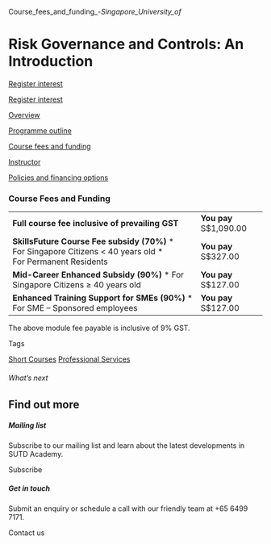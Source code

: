 Course_fees_and_funding_-_Singapore_University_of_



Risk Governance and Controls: An Introduction
=============================================

[Register interest](/admissions/academy/short-courses/short-courses-register-your-interest/?coursename=risk-governance-and-controls:-an-introduction)

[Register interest](/admissions/academy/short-courses/short-courses-register-your-interest/?coursename=risk-governance-and-controls:-an-introduction)

[Overview](/course/risk-governance-and-controls-an-introduction/#tabs)

[Programme outline](/course/risk-governance-and-controls-an-introduction/programme-outline/#tabs)

[Course fees and funding](/course/risk-governance-and-controls-an-introduction/course-fees-and-funding/#tabs)

[Instructor](/course/risk-governance-and-controls-an-introduction/instructor/#tabs)

[Policies and financing options](/course/risk-governance-and-controls-an-introduction/policies-and-financing-options/#tabs)

### Course Fees and Funding

|  |  |
| --- | --- |
| **Full course fee inclusive of prevailing GST** | **You pay**  S$1,090.00 |
| **SkillsFuture Course Fee subsidy (70%)**  * For Singapore Citizens < 40 years old * For Permanent Residents | **You pay**  S$327.00 |
| **Mid-Career Enhanced Subsidy (90%)**  * For Singapore Citizens ≥ 40 years old | **You pay**  S$127.00 |
| **Enhanced Training Support for SMEs (90%)**  * For SME – Sponsored employees | **You pay**  S$127.00 |

The above module fee payable is inclusive of 9% GST.

Tags

[Short Courses](/admissions/academy/courses-and-modules/?academy-type-course=780)
[Professional Services](/admissions/academy/courses-and-modules/?discipline=931)

###### What’s next

Find out more
-------------

##### Mailing list

Subscribe to our mailing list and learn about the latest developments in SUTD Academy.

Subscribe

##### Get in touch

Submit an enquiry or schedule a call with our friendly team at +65 6499 7171.

Contact us

